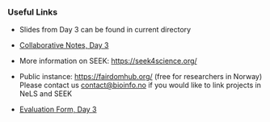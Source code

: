 ### Useful Links

- Slides from Day 3 can be found in current directory
- [Collaborative Notes, Day 3](https://docs.google.com/document/d/1GQCveErs2cOJyLmpRrjoToGULB8bEKjZAbi-_5hZLPY/edit#)
- More information on SEEK: https://seek4science.org/ 
- Public instance: https://fairdomhub.org/ (free for researchers in Norway) <br>
Please contact us contact@bioinfo.no if you would like to link projects in NeLS and SEEK

- [Evaluation Form, Day 3](https://nettskjema.no/a/272528)
